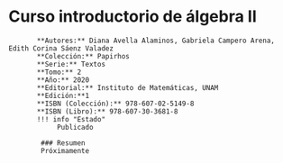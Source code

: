 # Curso introductorio de álgebra II
           **Autores:** Diana Avella Alaminos, Gabriela Campero Arena, Edith Corina Sáenz Valadez
           **Colección:** Papirhos
           **Serie:** Textos
           **Tomo:** 2
           **Año:** 2020
           **Editorial:** Instituto de Matemáticas, UNAM
           **Edición:**1
           **ISBN (Colección):** 978-607-02-5149-8
           **ISBN (Libro):** 978-607-30-3681-8
           !!! info "Estado"
                Publicado

            ### Resumen
            Próximamente
            